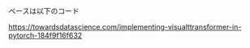 

ベースは以下のコード

https://towardsdatascience.com/implementing-visualttransformer-in-pytorch-184f9f16f632